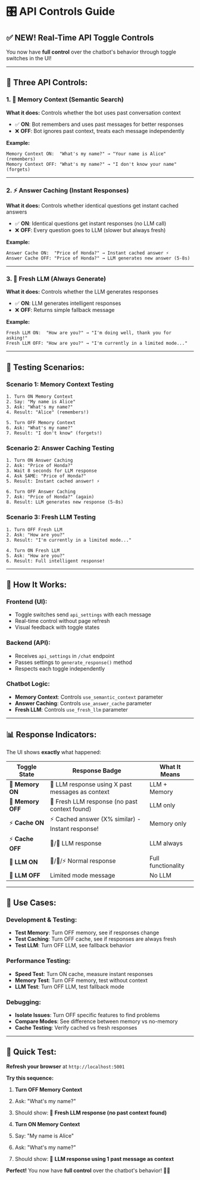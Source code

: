 # 🎛️ API Controls Guide

## ✅ **NEW! Real-Time API Toggle Controls**

You now have **full control** over the chatbot's behavior through toggle switches in the UI!

---

## 🎯 **Three API Controls:**

### 1. 🧠 **Memory Context (Semantic Search)**
**What it does:** Controls whether the bot uses past conversation context
- ✅ **ON**: Bot remembers and uses past messages for better responses
- ❌ **OFF**: Bot ignores past context, treats each message independently

**Example:**
```
Memory Context ON:  "What's my name?" → "Your name is Alice" (remembers)
Memory Context OFF: "What's my name?" → "I don't know your name" (forgets)
```

---

### 2. ⚡ **Answer Caching (Instant Responses)**
**What it does:** Controls whether identical questions get instant cached answers
- ✅ **ON**: Identical questions get instant responses (no LLM call)
- ❌ **OFF**: Every question goes to LLM (slower but always fresh)

**Example:**
```
Answer Cache ON:  "Price of Honda?" → Instant cached answer ⚡
Answer Cache OFF: "Price of Honda?" → LLM generates new answer (5-8s)
```

---

### 3. 💭 **Fresh LLM (Always Generate)**
**What it does:** Controls whether the LLM generates responses
- ✅ **ON**: LLM generates intelligent responses
- ❌ **OFF**: Returns simple fallback message

**Example:**
```
Fresh LLM ON:  "How are you?" → "I'm doing well, thank you for asking!"
Fresh LLM OFF: "How are you?" → "I'm currently in a limited mode..."
```

---

## 🧪 **Testing Scenarios:**

### Scenario 1: **Memory Context Testing**
```
1. Turn ON Memory Context
2. Say: "My name is Alice"
3. Ask: "What's my name?"
4. Result: "Alice" (remembers!)

5. Turn OFF Memory Context  
6. Ask: "What's my name?"
7. Result: "I don't know" (forgets!)
```

### Scenario 2: **Answer Caching Testing**
```
1. Turn ON Answer Caching
2. Ask: "Price of Honda?"
3. Wait 8 seconds for LLM response
4. Ask SAME: "Price of Honda?"
5. Result: Instant cached answer! ⚡

6. Turn OFF Answer Caching
7. Ask: "Price of Honda?" (again)
8. Result: LLM generates new response (5-8s)
```

### Scenario 3: **Fresh LLM Testing**
```
1. Turn OFF Fresh LLM
2. Ask: "How are you?"
3. Result: "I'm currently in a limited mode..."

4. Turn ON Fresh LLM
5. Ask: "How are you?"
6. Result: Full intelligent response!
```

---

## 🔧 **How It Works:**

### **Frontend (UI):**
- Toggle switches send `api_settings` with each message
- Real-time control without page refresh
- Visual feedback with toggle states

### **Backend (API):**
- Receives `api_settings` in `/chat` endpoint
- Passes settings to `generate_response()` method
- Respects each toggle independently

### **Chatbot Logic:**
- **Memory Context**: Controls `use_semantic_context` parameter
- **Answer Caching**: Controls `use_answer_cache` parameter  
- **Fresh LLM**: Controls `use_fresh_llm` parameter

---

## 📊 **Response Indicators:**

The UI shows **exactly** what happened:

| Toggle State | Response Badge | What It Means |
|--------------|----------------|---------------|
| 🧠 **Memory ON** | 🧠 LLM response using X past messages as context | LLM + Memory |
| 🧠 **Memory OFF** | 💭 Fresh LLM response (no past context found) | LLM only |
| ⚡ **Cache ON** | ⚡ Cached answer (X% similar) - Instant response! | Memory only |
| ⚡ **Cache OFF** | 🧠/💭 LLM response | LLM always |
| 💭 **LLM ON** | 🧠/💭/⚡ Normal response | Full functionality |
| 💭 **LLM OFF** | Limited mode message | No LLM |

---

## 🎯 **Use Cases:**

### **Development & Testing:**
- **Test Memory**: Turn OFF memory, see if responses change
- **Test Caching**: Turn OFF cache, see if responses are always fresh
- **Test LLM**: Turn OFF LLM, see fallback behavior

### **Performance Testing:**
- **Speed Test**: Turn ON cache, measure instant responses
- **Memory Test**: Turn OFF memory, test without context
- **LLM Test**: Turn OFF LLM, test fallback mode

### **Debugging:**
- **Isolate Issues**: Turn OFF specific features to find problems
- **Compare Modes**: See difference between memory vs no-memory
- **Cache Testing**: Verify cached vs fresh responses

---

## 🚀 **Quick Test:**

**Refresh your browser** at `http://localhost:5001`

**Try this sequence:**
1. **Turn OFF Memory Context**
2. Ask: "What's my name?"
3. Should show: 💭 **Fresh LLM response (no past context found)**

4. **Turn ON Memory Context**  
5. Say: "My name is Alice"
6. Ask: "What's my name?"
7. Should show: 🧠 **LLM response using 1 past message as context**

**Perfect!** You now have **full control** over the chatbot's behavior! 🎯✅
